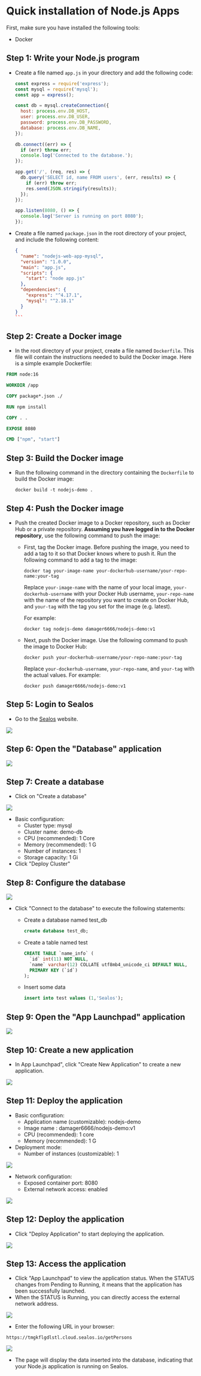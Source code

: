 # Quick installation of Node.js Apps

First, make sure you have installed the following tools:

- Docker

## Step 1: Write your Node.js program

- Create a file named `app.js` in your directory and add the following code:

  ```js
  const express = require('express');
  const mysql = require('mysql');
  const app = express();
  
  const db = mysql.createConnection({
    host: process.env.DB_HOST,
    user: process.env.DB_USER,
    password: process.env.DB_PASSWORD,
    database: process.env.DB_NAME,
  });
  
  db.connect((err) => {
    if (err) throw err;
    console.log('Connected to the database.');
  });
  
  app.get('/', (req, res) => {
    db.query('SELECT id, name FROM users', (err, results) => {
      if (err) throw err;
      res.send(JSON.stringify(results));
    });
  });
  
  app.listen(8080, () => {
    console.log('Server is running on port 8080');
  });
  ```

- Create a file named `package.json` in the root directory of your project, and include the following content:

  ~~~json
  {
    "name": "nodejs-web-app-mysql",
    "version": "1.0.0",
    "main": "app.js",
    "scripts": {
      "start": "node app.js"
    },
    "dependencies": {
      "express": "^4.17.1",
      "mysql": "^2.18.1"
    }
  }
  ```
  ~~~

## Step 2: Create a Docker image

- In the root directory of your project, create a file named `Dockerfile`. This file will contain the instructions
  needed to build the Docker image. Here is a simple example Dockerfile:

```dockerfile
FROM node:16

WORKDIR /app

COPY package*.json ./

RUN npm install

COPY . .

EXPOSE 8080

CMD ["npm", "start"]
```

## Step 3: Build the Docker image

- Run the following command in the directory containing the `Dockerfile` to build the Docker image:

  ```
  docker build -t nodejs-demo .
  ```

## Step 4: Push the Docker image

- Push the created Docker image to a Docker repository, such as Docker Hub or a private repository. **Assuming you have
  logged in to the Docker repository**, use the following command to push the image:

    - First, tag the Docker image. Before pushing the image, you need to add a tag to it so that Docker knows where to
      push it. Run the following command to add a tag to the image:

      ```
      docker tag your-image-name your-dockerhub-username/your-repo-name:your-tag
      ```

      Replace `your-image-name` with the name of your local image, `your-dockerhub-username` with your Docker Hub
      username, `your-repo-name` with the name of the repository you want to create on Docker Hub, and `your-tag` with
      the tag you set for the image (e.g. latest).

      For example:

      ```
      docker tag nodejs-demo damager6666/nodejs-demo:v1
      ```

    - Next, push the Docker image. Use the following command to push the image to Docker Hub:

      ```
      docker push your-dockerhub-username/your-repo-name:your-tag
      ```

      Replace `your-dockerhub-username`, `your-repo-name`, and `your-tag` with the actual values. For example:

      ```
      docker push damager6666/nodejs-demo:v1
      ```

## Step 5: Login to Sealos

- Go to the [Sealos](https://cloud.sealos.io/) website.

![](images/java-example-0.png)

## Step 6: Open the "Database" application

![](images/java-example-10.png)

## Step 7: Create a database

- Click on "Create a database"

![](images/java-example-11.png)

- Basic configuration:
    - Cluster type: mysql
    - Cluster name: demo-db
    - CPU (recommended): 1 Core
    - Memory (recommended): 1 G
    - Number of instances: 1
    - Storage capacity: 1 Gi
- Click "Deploy Cluster"

## Step 8: Configure the database

![](images/java-example-12.png)

- Click "Connect to the database" to execute the following statements:

    - Create a database named test_db

      ```sql
      create database test_db;
      ```

    - Create a table named test

      ```sql
      CREATE TABLE `name_info` (
        `id` int(11) NOT NULL,
        `name` varchar(12) COLLATE utf8mb4_unicode_ci DEFAULT NULL,
        PRIMARY KEY (`id`)
      );
      ```

    - Insert some data

      ```sql
      insert into test values (1,'Sealos');
      ```

## Step 9: Open the "App Launchpad" application

![](images/java-example-3.png)

## Step 10: Create a new application

- In App Launchpad", click "Create New Application" to create a new application.

![](images/java-example-4.png)

## Step 11: Deploy the application

- Basic configuration:
    - Application name (customizable): nodejs-demo
    - Image name : damager6666/nodejs-demo:v1
    - CPU (recommended): 1 core
    - Memory (recommended): 1 G
- Deployment mode:
    - Number of instances (customizable): 1

![](images/nodejs-example-0.png)

- Network configuration:
    - Exposed container port: 8080
    - External network access: enabled

![](images/java-example-6.png)

## Step 12: Deploy the application

- Click "Deploy Application" to start deploying the application.

![](images/java-example-7.png)

## Step 13: Access the application

- Click "App Launchpad" to view the application status. When the STATUS changes from Pending to Running, it means that
  the application has been successfully launched.
- When the STATUS is Running, you can directly access the external network address.

![](images/java-example-8.png)

- Enter the following URL in your browser:

```
https://tmgkflgdlstl.cloud.sealos.io/getPersons
```

![](images/nodejs-example-1.png)

- The page will display the data inserted into the database, indicating that your Node.js application is running on
  Sealos.